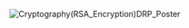 ![Cryptography(RSA_Encryption)DRP_Poster](https://user-images.githubusercontent.com/90649716/169734625-938e50c9-d047-439d-8757-9b50b9051d2a.png)
